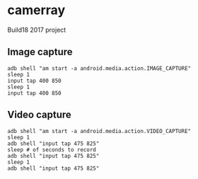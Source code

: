 # camerray
Build18 2017 project

## Image capture
```
adb shell "am start -a android.media.action.IMAGE_CAPTURE"
sleep 1
input tap 400 850
sleep 1
input tap 400 850
```

## Video capture
```
adb shell "am start -a android.media.action.VIDEO_CAPTURE"
sleep 1
adb shell "input tap 475 825"
sleep # of seconds to record
adb shell "input tap 475 825"
sleep 1
adb shell "input tap 475 825"
```
